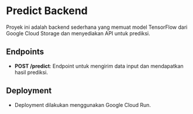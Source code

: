 # Predict Backend
Proyek ini adalah backend sederhana yang memuat model TensorFlow dari Google Cloud Storage dan menyediakan API untuk prediksi.
## Endpoints
- **POST /predict**: Endpoint untuk mengirim data input dan mendapatkan hasil prediksi.
## Deployment
- Deployment dilakukan menggunakan Google Cloud Run.
